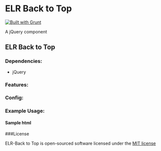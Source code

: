 # ELR Back to Top

[![Built with Grunt](https://cdn.gruntjs.com/builtwith.png)](http://gruntjs.com/)

A jQuery component

## ELR Back to Top

### Dependencies:

+ jQuery

### Features:

### Config:

### Example Usage:

#### Sample html

###License

ELR-Back to Top is open-sourced software licensed under the [MIT license](http://opensource.org/licenses/MIT)